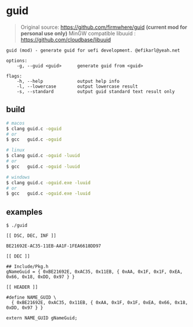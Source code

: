 # guid

> Original source: https://github.com/firmwhere/guid **(current mod for personal use only)**
MinGW compatible libuuid : https://github.com/cloudbase/libuuid

```
guid (mod) - generate guid for uefi development. @efikarl@yeah.net

options:
    -g, --guid <guid>      generate guid from <guid>

flags:
    -h, --help             output help info
    -l, --lowercase        output lowercase result
    -s, --standard         output guid standard text result only
```

## build

```sh
# macos
$ clang guid.c -oguid
# or
$ gcc   guid.c -oguid

# linux
$ clang guid.c -oguid -luuid
# or
$ gcc   guid.c -oguid -luuid

# windows
$ clang guid.c -oguid.exe -luuid
# or
$ gcc   guid.c -oguid.exe -luuid
```

## examples

```
$ ./guid

[[ DSC, DEC, INF ]]

BE21692E-AC35-11EB-AA1F-1FEA6618DD97

[[ DEC ]]

## Include/Pkg.h
gNameGuid = { 0xBE21692E, 0xAC35, 0x11EB, { 0xAA, 0x1F, 0x1F, 0xEA, 0x66, 0x18, 0xDD, 0x97 } }

[[ HEADER ]]

#define NAME_GUID \
  { 0xBE21692E, 0xAC35, 0x11EB, { 0xAA, 0x1F, 0x1F, 0xEA, 0x66, 0x18, 0xDD, 0x97 } }

extern NAME_GUID gNameGuid;
```
